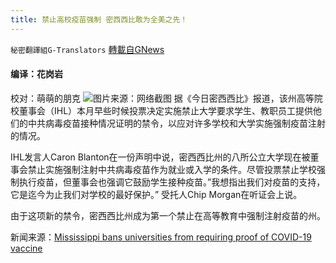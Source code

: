 ```yaml
---
title: 禁止高校疫苗强制 密西西比敢为全美之先！
---
```

`秘密翻譯組G-Translators` [轉載自GNews](https://gnews.org/zh-hans/1549207/)

#### 编译：花岗岩
校对：萌萌的朋克
![](https://assets.gnews.org/wp-content/uploads/2021/09/4-43.jpg)图片来源：网络截图
据《今日密西西比》报道，该州高等院校董事会（IHL）本月早些时候投票决定实施禁止大学要求学生、教职员工提供他们的中共病毒疫苗接种情况证明的禁令，以应对许多学校和大学实施强制疫苗注射的情况。

IHL发言人Caron Blanton在一份声明中说，密西西比州的八所公立大学现在被董事会禁止实施强制注射中共病毒疫苗作为就业或入学的条件。尽管投票禁止学校强制执行疫苗，但董事会也强调它鼓励学生接种疫苗。”我想指出我们对疫苗的支持，它是迄今为止我们对学校的最好保护。” 受托人Chip Morgan在听证会上说。

由于这项新的禁令，密西西比州成为第一个禁止在高等教育中强制注射疫苗的州。

新闻来源：[Mississippi bans universities from requiring proof of COVID-19 vaccine](https://justthenews.com/politics-policy/education/mississippi-bans-universities-implementing-vaccine-mandate)
